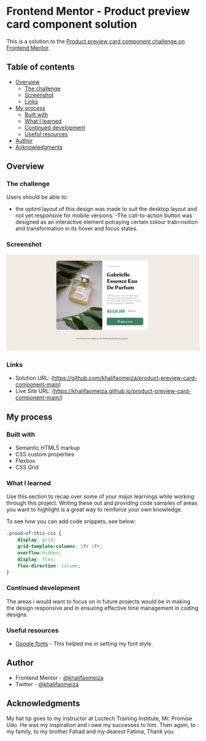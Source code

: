 # Frontend Mentor - Product preview card component solution

This is a solution to the [Product preview card component challenge on Frontend Mentor](https://www.frontendmentor.io/challenges/product-preview-card-component-GO7UmttRfa).  

## Table of contents

- [Overview](#overview)
  - [The challenge](#the-challenge)
  - [Screenshot](#screenshot)
  - [Links](#links)
- [My process](#my-process)
  - [Built with](#built-with)
  - [What I learned](#what-i-learned)
  - [Continued development](#continued-development)
  - [Useful resources](#useful-resources)
- [Author](#author)
- [Acknowledgments](#acknowledgments)


## Overview

### The challenge

Users should be able to:

- the optiml layout of this design was made to suit the desktop layout and not yet responsive for mobile versions. 
-The call-to-action button was designed as an interactive element potraying certain colour trab=nsition and transformation in its hover and focus states.

### Screenshot

![](design/Gabrielle_Eau_de_Parfum.png)


### Links

- Solution URL: (https://github.com/khalifaomeiza/product-preview-card-component-main)
- Live Site URL: (https://khalifaomeiza.github.io/product-preview-card-component-main/)

## My process

### Built with

- Semantic HTML5 markup
- CSS custom properties
- Flexbox
- CSS Grid


### What I learned

Use this section to recap over some of your major learnings while working through this project. Writing these out and providing code samples of areas you want to highlight is a great way to reinforce your own knowledge.

To see how you can add code snippets, see below:


```css
.proud-of-this-css {
    display: grid;
    grid-template-columns: 1fr 1fr;
    overflow:hidden;
    display: flex;
    flex-direction: column;
}

```


### Continued development

The areas i would want to focus on in future projects would be in making the design responsive and in ensuring effective time management in coding designs.



### Useful resources

- [Google fonts](https://fonts.google.com/) - This helped me in setting my font style.



## Author

- Frontend Mentor - [@khalifaomeiza](https://www.frontendmentor.io/profile/khalifaomeiza)
- Twitter - [@khalifaomeiza](https://www.twitter.com/khalifaomeiza)



## Acknowledgments

My hat tip goes to my instructor at Loctech Training Institute, Mr. Promise Udo. He was my inspiration and i owe my successes to him. Then again, to my family, to my brother Fahad and my dearest Fatima, Thank you.


